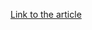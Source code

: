 [Link to the article](https://www.group-ib.com/resources/threat-research/silence_moving-into-the-darkside.pdf)
